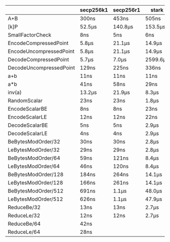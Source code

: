 |                         | secp256k1 | secp256r1 | stark    | ed25519 |
|-------------------------|-----------|-----------|----------|---------|
| A+B                     | 300ns     | 453ns     | 505ns    | 215ns   |
| \[k\]P                  | 52.5μs    | 140.8μs   | 153.5μs  | 36.6μs  |
| SmallFactorCheck        | 8ns       | 5ns       | 6ns      | 36.6μs  |
| EncodeCompressedPoint   | 5.8μs     | 21.1μs    | 14.9μs   | 3.5μs   |
| EncodeUncompressedPoint | 5.8μs     | 21.1μs    | 14.9μs   | 3.5μs   |
| DecodeCompressedPoint   | 5.7μs     | 7.0μs     | 2599.6μs | 4.0μs   |
| DecodeUncompressedPoint | 129ns     | 225ns     | 336ns    | 4.0μs   |
| a+b                     | 11ns      | 11ns      | 11ns     | 35ns    |
| a*b                     | 41ns      | 58ns      | 29ns     | 98ns    |
| inv(a)                  | 13.2μs    | 21.9μs    | 8.3μs    | 11.4μs  |
| RandomScalar            | 23ns      | 23ns      | 1.8μs    | 146ns   |
| EncodeScalarBE          | 8ns       | 8ns       | 23ns     | 5ns     |
| EncodeScalarLE          | 12ns      | 12ns      | 22ns     | 3ns     |
| DecodeScalarBE          | 5ns       | 5ns       | 2.9μs    | 114ns   |
| DecodeScalarLE          | 4ns       | 4ns       | 2.9μs    | 112ns   |
| BeBytesModOrder/32      | 30ns      | 30ns      | 2.8μs    | 79ns    |
| LeBytesModOrder/32      | 29ns      | 29ns      | 2.8μs    | 77ns    |
| BeBytesModOrder/64      | 59ns      | 121ns     | 8.4μs    | 148ns   |
| LeBytesModOrder/64      | 46ns      | 120ns     | 8.4μs    | 140ns   |
| BeBytesModOrder/128     | 184ns     | 264ns     | 14.1μs   | 566ns   |
| LeBytesModOrder/128     | 166ns     | 261ns     | 14.1μs   | 544ns   |
| BeBytesModOrder/512     | 691ns     | 1.1μs     | 48.0μs   | 2.1μs   |
| LeBytesModOrder/512     | 626ns     | 1.1μs     | 47.9μs   | 2.1μs   |
| ReduceBe/32             | 13ns      | 13ns      | 2.7μs    | 63ns    |
| ReduceLe/32             | 12ns      | 12ns      | 2.7μs    | 61ns    |
| ReduceBe/64             | 42ns      |           |          | 130ns   |
| ReduceLe/64             | 28ns      |           |          | 124ns   |

